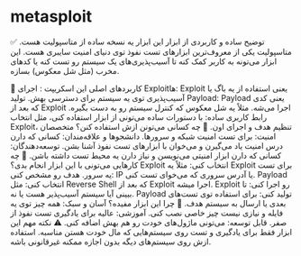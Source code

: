 # metasploit
✅ توضیح ساده و کاربردی از ابزار
این ابزار یه نسخه ساده از متاسپولیت هست. متاسپولیت یکی از معروف‌ترین ابزارهای تست نفوذ توی دنیای امنیت سایبری هست. این ابزار می‌تونه به کاربر کمک کنه تا آسیب‌پذیری‌های یک سیستم رو تست کنه یا کدهای مخرب (مثل شل معکوس) بسازه.

🔧 کاربردهای اصلی این اسکریپت
:
اجرای Exploitها: Exploit یعنی استفاده از یه باگ یا آسیب‌پذیری توی یه سیستم برای دسترسی بهش.
تولید Payload: Payload یعنی کدی که بعد از Exploit اجرا می‌شه. مثلاً یه شل معکوس که کنترل سیستم رو به دست بگیره.
رابط کاربری ساده: با دستورات ساده می‌تونی از ابزار استفاده کنی، مثل انتخاب Exploit، تنظیم هدف و اجرای اون.
🧰 چه کسانی می‌تونن ازش استفاده کنن؟
متخصصان امنیت: برای تست امنیت شبکه و سرورها.
دانشجوها و علاقه‌مندان: کسانی که دارن درس امنیت یاد می‌گیرن و می‌خوان با ابزارهای تست نفوذ آشنا بشن.
توسعه‌دهندگان: کسانی که دارن ابزار امنیتی می‌نویسن و نیاز دارن یه محیط تست داشته باشن.
📌 چه کارهایی می‌تونی با این ابزار انجام بدی؟
Exploit انتخاب کنی: مثلاً یه Exploit برای تست یه سرور.
هدف رو مشخص کنی: IP یا آدرس سروری که می‌خوای تست کنی.
Payload انتخاب کنی: مثل Reverse Shell که بعد از Exploit اجرا میشه.
Exploit رو اجرا کنی: تا ببینی آیا سیستم آسیب‌پذیر هست یا نه.
Payload تولید کنی: برای استفاده توی تست‌های بعدی یا ارسال به سیستم هدف.
🧠 چرا این ابزار مفیده؟
آسان و سبک: همه چیز توی یه فایله و نیازی نیست چیز خاصی نصب کنی.
آموزشی: عالیه برای یادگیری تست نفوذ از صفر.
قابل توسعه: می‌تونی ماژول‌های خودت رو هم بهش اضافه کنی.
⚠️ نکته مهم
این ابزار فقط برای یادگیری و تست روی سیستم‌هایی که مال خودت هستن مناسبه. استفاده ازش روی سیستم‌های دیگه بدون اجازه ممکنه غیرقانونی باشه.

